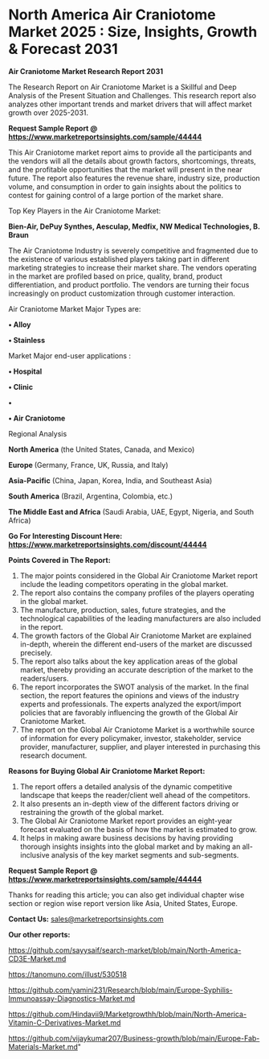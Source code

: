 # North America Air Craniotome Market 2025 : Size, Insights, Growth & Forecast 2031

<strong>Air Craniotome Market Research Report 2031</strong>

The Research Report on Air Craniotome Market is a Skillful and Deep Analysis of the Present Situation and Challenges. This research report also analyzes other important trends and market drivers that will affect market growth over 2025-2031.

<strong>Request Sample Report @ <a href=https://www.marketreportsinsights.com/sample/44444>https://www.marketreportsinsights.com/sample/44444</a></strong>

This Air Craniotome market report aims to provide all the participants and the vendors will all the details about growth factors, shortcomings, threats, and the profitable opportunities that the market will present in the near future. The report also features the revenue share, industry size, production volume, and consumption in order to gain insights about the politics to contest for gaining control of a large portion of the market share.

Top Key Players in the Air Craniotome Market:

<strong>Bien-Air, DePuy Synthes, Aesculap, Medfix, NW Medical Technologies, B. Braun</strong>

The Air Craniotome Industry is severely competitive and fragmented due to the existence of various established players taking part in different marketing strategies to increase their market share. The vendors operating in the market are profiled based on price, quality, brand, product differentiation, and product portfolio. The vendors are turning their focus increasingly on product customization through customer interaction.

Air Craniotome Market Major Types are:

<strong>•  Alloy

•  Stainless</strong>

Market Major end-user applications :

<strong>•  Hospital

•  Clinic

•  

•  Air Craniotome</strong>

Regional Analysis

</u><strong><b>North America</b></strong> (the United States, Canada, and Mexico)

<strong><b>Europe </b></strong>(Germany, France, UK, Russia, and Italy)

<strong><b>Asia-Pacific</b></strong> (China, Japan, Korea, India, and Southeast Asia)

<strong><b>South America</b></strong> (Brazil, Argentina, Colombia, etc.)

<strong><b>The Middle East and Africa</b></strong> (Saudi Arabia, UAE, Egypt, Nigeria, and South Africa)

<strong>Go For Interesting Discount Here: <a href=https://www.marketreportsinsights.com/discount/44444>https://www.marketreportsinsights.com/discount/44444</a></strong>

<strong>Points Covered in The Report:</strong>
<ol>
  <li>The major points considered in the Global Air Craniotome Market report include the leading competitors operating in the global market.</li>
  <li>The report also contains the company profiles of the players operating in the global market.</li>
  <li>The manufacture, production, sales, future strategies, and the technological capabilities of the leading manufacturers are also included in the report.</li>
  <li>The growth factors of the Global Air Craniotome Market are explained in-depth, wherein the different end-users of the market are discussed precisely.</li>
  <li>The report also talks about the key application areas of the global market, thereby providing an accurate description of the market to the readers/users.</li>
  <li>The report incorporates the SWOT analysis of the market. In the final section, the report features the opinions and views of the industry experts and professionals. The experts analyzed the export/import policies that are favorably influencing the growth of the Global Air Craniotome Market.</li>
  <li>The report on the Global Air Craniotome Market is a worthwhile source of information for every policymaker, investor, stakeholder, service provider, manufacturer, supplier, and player interested in purchasing this research document.</li>
</ol>
<strong>Reasons for Buying Global Air Craniotome Market Report:</strong>

<ol>
  <li>The report offers a detailed analysis of the dynamic competitive landscape that keeps the reader/client well ahead of the competitors.</li>
  <li>It also presents an in-depth view of the different factors driving or restraining the growth of the global market.</li>
  <li>The Global Air Craniotome Market report provides an eight-year forecast evaluated on the basis of how the market is estimated to grow.</li>
  <li>It helps in making aware business decisions by having providing thorough insights insights into the global market and by making an all-inclusive analysis of the key market segments and sub-segments.</li>
</ol>
<strong>Request Sample Report @ <a href=https://www.marketreportsinsights.com/sample/44444>https://www.marketreportsinsights.com/sample/44444</a></strong>


Thanks for reading this article; you can also get individual chapter wise section or region wise report version like Asia, United States, Europe.

<strong>Contact Us:</strong>
sales@marketreportsinsights.com

<strong>Our other reports:</strong>

<a href=https://github.com/sayysaif/search-market/blob/main/North-America-CD3E-Market.md>https://github.com/sayysaif/search-market/blob/main/North-America-CD3E-Market.md</a>

<a href=https://tanomuno.com/illust/530518>https://tanomuno.com/illust/530518</a>

<a href=https://github.com/yamini231/Research/blob/main/Europe-Syphilis-Immunoassay-Diagnostics-Market.md>https://github.com/yamini231/Research/blob/main/Europe-Syphilis-Immunoassay-Diagnostics-Market.md</a>

<a href=https://github.com/Hindavii9/Marketgrowthh/blob/main/North-America-Vitamin-C-Derivatives-Market.md>https://github.com/Hindavii9/Marketgrowthh/blob/main/North-America-Vitamin-C-Derivatives-Market.md</a>

<a href=https://github.com/vijaykumar207/Business-growth/blob/main/Europe-Fab-Materials-Market.md>https://github.com/vijaykumar207/Business-growth/blob/main/Europe-Fab-Materials-Market.md</a>"
